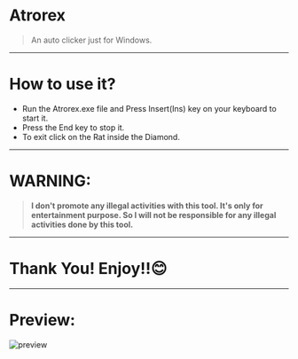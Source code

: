 # Atrorex
> An auto clicker just for Windows.
***
# How to use it?
* Run the Atrorex.exe file and Press Insert(Ins) key on your keyboard to start it.
* Press the End key to stop it.
* To exit click on the Rat inside the Diamond. 
***
# WARNING: 
> **I don't promote any illegal activities with this tool. It's only for entertainment purpose. So I will not be responsible for any illegal activities done by this tool.**
***
# Thank You! Enjoy!!😊
***
# Preview:
![preview](https://user-images.githubusercontent.com/73626726/141973403-574a9208-3a0b-45b3-bfaa-a441c20a0287.png)
